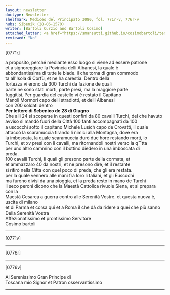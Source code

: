 ```yaml
---
layout: newsletter
doctype: Newsletter
shelfmark: Mediceo del Principato 3080, fol. 771r-v, 776r-v
hubs: Sibenik (28-06-1570)
writer: [Bartoli Curzio and Bartoli Cosimo]
attached_letter: <a href="https://smansutti.github.io/cosimobartoli/texts/TBD/">TBD</a>
reviewed: "No"
---
```


[0771r]  
  
  
a proposito, perché mediante esso luogo si viene ad essere patrone  
et a signoreggiare la Povincia delli Albanesi, la quale è  
abbondantissima di tutte le biade. il che torna di gran commodo  
ta all'Isola di Corfù, et ne ha carestia. Dentro della  
fortezza vi erono da 300 Turchi da fazione de quali  
parte ne sono stati morti, parte presi, ma la maggiore parte  
fuggitisi. Per guardia del castello vi è restato il Capitano  
Manoli Mormori capo delli stradiotti, et delli Albanesi  
con 200 soldati dentro  
<strong>Per lettere di Sebenico de 28 di Giugno</strong>  
Che alli 24 si scoperse in questi confini da 80 cavalli Turchi, del che havuto  
avviso si mandò fuori della Città 100 fanti accompagnati da 100  
a uscocchi sotto il capitano Michele Lusich capo de Crovatti, il quale  
attaccò la scaramuccia tirando li nimici alla Montagna, dove era  
la imboscata, la quale scaramuccia durò due hore restando morti, io  
Turchi, et xv presi con li cavalli, ma ritornandoli nostri verso la q⁀tta  
per uno altro cammino con il bottino diedero in una imboscata di  
preda.  
100 cavalli Turchi, li quali gli presono parte della cormata, et  
et ammazzaro 40 da nostri, et ne presono dire, et il restante  
si ritirò nella Città con quel poco di preda, che gli era restata.  
per la quale vennero alle mani fra loro li taliani, et gli Euscochi  
ma furono divisi da una pioggia, et la preda resto in mano de Turchi  
li seco peroni dicono che la Maestà Cattolica rivuole Siena, et si prepara con la  
Maestà Cesarea a guerra contro alle Serenità Vostre. et questa nuova è, uscita di milano  
et di Parma et corsa qui et a Roma il che dà da ridere a quei che più sanno  
Della Serenità Vostra  
Affezionatissimo et prontissimo Servitore  
Cosimo bartoli  
  
---  

[0771v]  
  
  
  
---  

[0776r]  
  
  
  
---  

[0776v]  
  
  
Al Serenissimo Gran Principe di  
Toscana mio Signor et Patron osservantissimo  
  
---  

